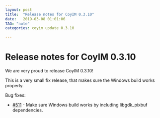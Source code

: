 ```yaml
---
layout: post
title:  "Release notes for CoyIM 0.3.10"
date:   2019-03-08 01:01:06
TAG: "note"
categories: coyim update 0.3.10

---
```


# Release notes for CoyIM 0.3.10

We are very proud to release CoyIM 0.3.10!

This is a very small fix release, that makes sure the Windows build works properly.

Bug fixes:

- [#511](http://github.com/coyim/coyim/issues/511) - Make sure Windows build works by including libgdk_pixbuf dependencies.
